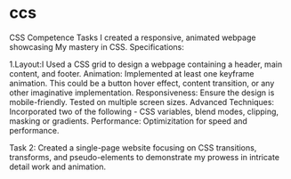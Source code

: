 # ccs
CSS Competence Tasks
I created a responsive, animated webpage showcasing My mastery in CSS. 
Specifications:

1.Layout:I Used a CSS grid  to design a webpage containing a header, main content, and footer.
Animation: Implemented at least one keyframe animation. This could be a button hover effect, content transition, or any other imaginative implementation.
Responsiveness: Ensure the design is mobile-friendly. Tested on multiple screen sizes.
Advanced Techniques: Incorporated two of the following - CSS variables, blend modes, clipping, masking or gradients.
Performance: Optimizitation for speed and performance.


Task 2:
Created a single-page website focusing on CSS transitions, transforms, and pseudo-elements to demonstrate my prowess in intricate detail work and animation. 
